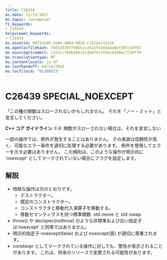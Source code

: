 ```yaml
---
title: C26439
ms.date: 11/15/2017
ms.topic: conceptual
f1_keywords:
- C26439
helpviewer_keywords:
- C26439
ms.assetid: 9df2a1b0-ea94-4884-9d28-c1522ec33a1b
ms.openlocfilehash: 79d325397f98b5cca5a5f434bb4a8ef505c6d787
ms.sourcegitcommit: c123cc76bb2b6c5cde6f4c425ece420ac733bf70
ms.translationtype: MT
ms.contentlocale: ja-JP
ms.lasthandoff: 04/14/2020
ms.locfileid: "81369523"
---
```

# <a name="c26439-special_noexcept"></a>C26439 SPECIAL_NOEXCEPT

「この種の関数はスローされないかもしれません。 それを「ノー・ミット」と宣言してください。

**C++ コア ガイドライン**: F.6: 関数がスローされない場合は、それを宣言しない

一部の操作では、例外が発生することはありません。 その実装は信頼性が高く、可能なエラー条件を適切に処理する必要があります。 例外を使用してエラーを示す必要はありません。 この規則は、このような操作が明示的に 'noexcept' としてマークされていない場合にフラグを設定します。

## <a name="remarks"></a>解説

- 特殊な操作は次のとおりです。
  - デストラクター。
  - 既定のコンストラクター。
  - コンストラクタと移動代入演算子を移動する。
  - 移動セマンティクスを持つ標準関数: std::move と std::swap.
- throw() や declspec(nothrow) のような非標準および古い指定子は'noexcept' と同等ではありません。
- 明示的指定子 noexcept(false) および noexcept(真) が適切に尊重されます。
- constexpr としてマークされている操作に対しても、警告が表示されることがあります。 これは、将来のリリースで変更される可能性があります。
